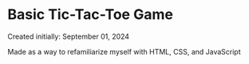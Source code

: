 # Basic Tic-Tac-Toe Game

Created initially: September 01, 2024

Made as a way to refamiliarize myself with HTML, CSS, and JavaScript